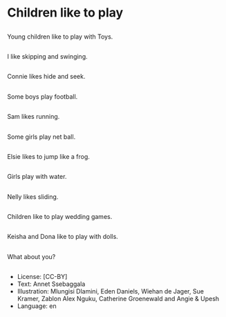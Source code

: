 # Children like to play

##
Young children like to
play with Toys.

##
I like skipping and swinging.

##
Connie likes hide and
seek.

##
Some boys play
football.

##
Sam likes running.

##
Some girls play net ball.

##
Elsie likes to jump like a frog.

##
Girls play with water.

##
Nelly likes sliding.

##
Children like to play wedding games.

##
Keisha and Dona like to
play with dolls.

##
What about you?

##
* License: [CC-BY]
* Text: Annet Ssebaggala
* Illustration: Mlungisi Dlamini, Eden Daniels, Wiehan de Jager, Sue Kramer, Zablon Alex Nguku, Catherine Groenewald and Angie & Upesh
* Language: en
